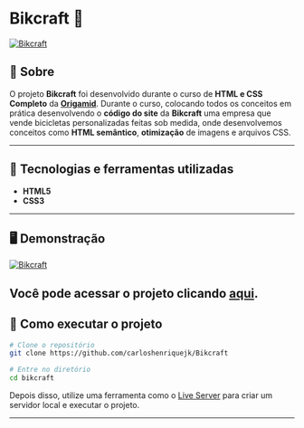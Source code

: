 # Bikcraft 🚴
[![Bikcraft]( https://i.imgur.com/mci9f8c.png "Clique para acessar o projeto")](https://bikcra.netlify.app "Clique para acessar o projeto")   

## 📖 Sobre   
O projeto **Bikcraft** foi desenvolvido durante o curso de **HTML e CSS Completo** da **[Origamid](https://www.origamid.com/)**. Durante o curso, colocando todos os conceitos em prática desenvolvendo o **código do site** da **Bikcraft** uma empresa que vende bicicletas personalizadas feitas sob medida, onde desenvolvemos conceitos como **HTML semântico**, **otimização** de imagens e arquivos CSS.  

---

## 🚀 Tecnologias e ferramentas utilizadas
- **HTML5**
- **CSS3**
---

## 🖥️ Demonstração
[![Bikcraft]( https://i.imgur.com/OKzv6sR.png "Clique para acessar o projeto")](https://bikcra.netlify.app "Clique para acessar o projeto")   

Você pode acessar o projeto clicando [aqui](https://bikcra.netlify.app).
---


## 🔧 Como executar o projeto

```bash
# Clone o repositório
git clone https://github.com/carloshenriquejk/Bikcraft

# Entre no diretório
cd bikcraft
```
Depois disso, utilize uma ferramenta como o [Live Server](https://marketplace.visualstudio.com/items?itemName=ritwickdey.LiveServer) para criar um servidor local e executar o projeto.

---
